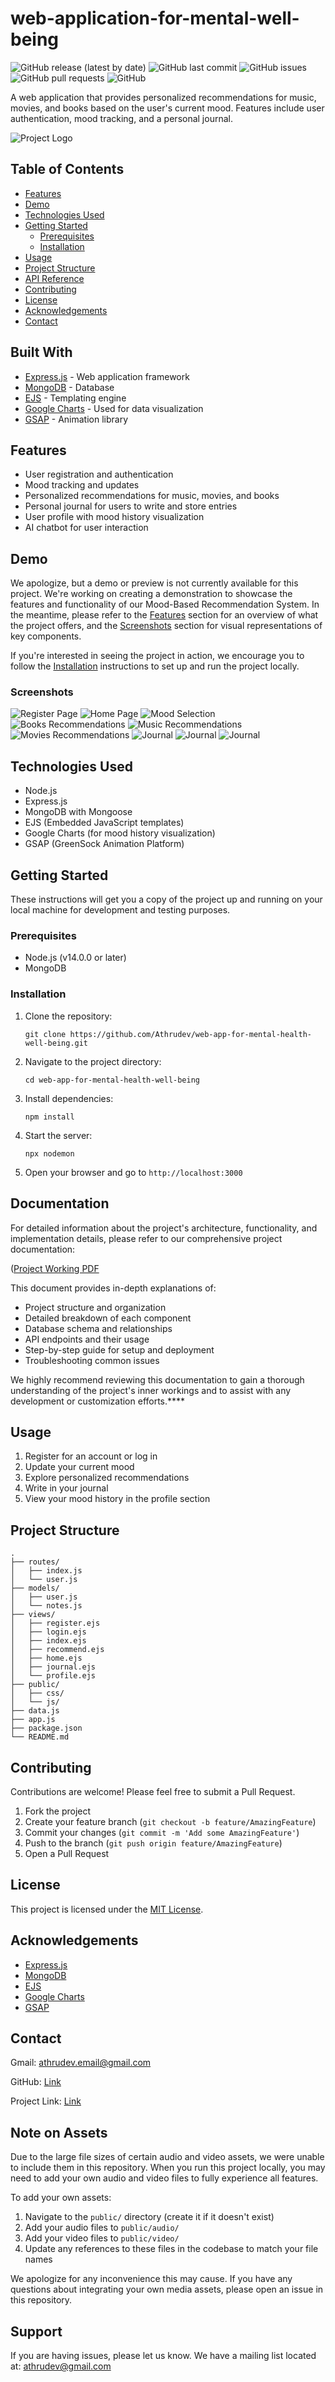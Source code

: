 # web-application-for-mental-well-being

![GitHub release (latest by date)](https://img.shields.io/github/v/release/Athrudev/web-app-for-mental-health-well-being)
![GitHub last commit](https://img.shields.io/github/last-commit/Athrudev/web-app-for-mental-health-well-being)
![GitHub issues](https://img.shields.io/github/issues-raw/Athrudev/web-app-for-mental-health-well-being)
![GitHub pull requests](https://img.shields.io/github/issues-pr/Athrudev/web-app-for-mental-health-well-being)
![GitHub](https://img.shields.io/github/license/Athrudev/web-app-for-mental-health-well-being)

A web application that provides personalized recommendations for music, movies, and books based on the user's current mood. Features include user authentication, mood tracking, and a personal journal.

![Project Logo](screenshots/logo.jpg)

## Table of Contents
- [Features](#features)
- [Demo](#demo)
- [Technologies Used](#technologies-used)
- [Getting Started](#getting-started)
  - [Prerequisites](#prerequisites)
  - [Installation](#installation)
- [Usage](#usage)
- [Project Structure](#project-structure)
- [API Reference](#api-reference)
- [Contributing](#contributing)
- [License](#license)
- [Acknowledgements](#acknowledgements)
- [Contact](#contact)

## Built With

* [Express.js](https://expressjs.com/) - Web application framework
* [MongoDB](https://www.mongodb.com/) - Database
* [EJS](https://ejs.co/) - Templating engine
* [Google Charts](https://developers.google.com/chart) - Used for data visualization
* [GSAP](https://greensock.com/gsap/) - Animation library



## Features

- User registration and authentication
- Mood tracking and updates
- Personalized recommendations for music, movies, and books
- Personal journal for users to write and store entries
- User profile with mood history visualization
- AI chatbot for user interaction

## Demo

We apologize, but a demo or preview is not currently available for this project. We're working on creating a demonstration to showcase the features and functionality of our Mood-Based Recommendation System. In the meantime, please refer to the [Features](#features) section for an overview of what the project offers, and the [Screenshots](#screenshots) section for visual representations of key components.

If you're interested in seeing the project in action, we encourage you to follow the [Installation](#installation) instructions to set up and run the project locally.


### Screenshots

![Register Page](screenshots/register.jpg)
![Home Page](screenshots/home_page.jpg)
![Mood Selection](screenshots/mood_selection.jpg)
![Books Recommendations](screenshots/rec1.jpg)
![Music Recommendations](screenshots/rec2.jpg)
![Movies Recommendations](screenshots/rec3.jpg)
![Journal](screenshots/journal.jpg)
![Journal](screenshots/meditation_home.jpg)
![Journal](screenshots/chat_bot.jpg)


## Technologies Used

- Node.js
- Express.js
- MongoDB with Mongoose
- EJS (Embedded JavaScript templates)
- Google Charts (for mood history visualization)
- GSAP (GreenSock Animation Platform)

## Getting Started

These instructions will get you a copy of the project up and running on your local machine for development and testing purposes.

### Prerequisites

- Node.js (v14.0.0 or later)
- MongoDB

### Installation

1. Clone the repository:
   ```
   git clone https://github.com/Athrudev/web-app-for-mental-health-well-being.git
   ```

2. Navigate to the project directory:
   ```
   cd web-app-for-mental-health-well-being
   ```

3. Install dependencies:
   ```
   npm install
   ```

4. Start the server:
   ```
   npx nodemon
   ```

6. Open your browser and go to `http://localhost:3000`


## Documentation

For detailed information about the project's architecture, functionality, and implementation details, please refer to our comprehensive project documentation:

([Project Working PDF](https://github.com/Athrudev/web-app-for-mental-health-well-being/raw/main/docs/mega_project_working.pdf)

This document provides in-depth explanations of:

- Project structure and organization
- Detailed breakdown of each component
- Database schema and relationships
- API endpoints and their usage
- Step-by-step guide for setup and deployment
- Troubleshooting common issues

We highly recommend reviewing this documentation to gain a thorough understanding of the project's inner workings and to assist with any development or customization efforts.****


## Usage

1. Register for an account or log in
2. Update your current mood
3. Explore personalized recommendations
4. Write in your journal
5. View your mood history in the profile section

## Project Structure

```
.
├── routes/
│   ├── index.js
│   └── user.js
├── models/
│   ├── user.js
│   └── notes.js
├── views/
│   ├── register.ejs
│   ├── login.ejs
│   ├── index.ejs
│   ├── recommend.ejs
│   ├── home.ejs
│   ├── journal.ejs
│   └── profile.ejs
├── public/
│   ├── css/
│   └── js/
├── data.js
├── app.js
├── package.json
└── README.md
```


## Contributing

Contributions are welcome! Please feel free to submit a Pull Request.

1. Fork the project
2. Create your feature branch (`git checkout -b feature/AmazingFeature`)
3. Commit your changes (`git commit -m 'Add some AmazingFeature'`)
4. Push to the branch (`git push origin feature/AmazingFeature`)
5. Open a Pull Request

## License

This project is licensed under the [MIT License](LICENSE).

## Acknowledgements

- [Express.js](https://expressjs.com/)
- [MongoDB](https://www.mongodb.com/)
- [EJS](https://ejs.co/)
- [Google Charts](https://developers.google.com/chart)
- [GSAP](https://greensock.com/gsap/)


## Contact

Gmail: athrudev.email@gmail.com

GitHub: [Link](https://github.com/Athrudev)

Project Link: [Link](https://github.com/Athrudev/web-app-for-mental-health-well-being)


## Note on Assets

Due to the large file sizes of certain audio and video assets, we were unable to include them in this repository. When you run this project locally, you may need to add your own audio and video files to fully experience all features.

To add your own assets:

1. Navigate to the `public/` directory (create it if it doesn't exist)
2. Add your audio files to `public/audio/`
3. Add your video files to `public/video/`
4. Update any references to these files in the codebase to match your file names

We apologize for any inconvenience this may cause. If you have any questions about integrating your own media assets, please open an issue in this repository.


## Support

If you are having issues, please let us know.
We have a mailing list located at: athrudev@gmail.com
